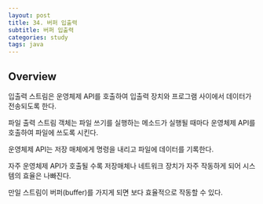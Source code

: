 ```yaml
---
layout: post
title: 34. 버퍼 입출력
subtitle: 버퍼 입출력
categories: study
tags: java
---
```


## Overview

입출력 스트림은 운영체제 API를 호출하여 입출력 장치와 프로그램 사이에서 데이터가 전송되도록 한다.

파일 출력 스트림 객체는 파일 쓰기를 실행하는 메소드가 실행될 때마다 운영체제 API를 호출하여 파일에 쓰도록 시킨다.

운영체제 API는 저장 매체에게 명령을 내리고 파일에 데이터를 기록한다.

자주 운영체제 API가 호출될 수록 저장매체나 네트워크 장치가 자주 작동하게 되어 시스템의 효율은 나빠진다.

만일 스트림이 버퍼(buffer)를 가지게 되면 보다 효율적으로 작동할 수 있다.

